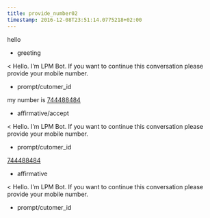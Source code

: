 ```yaml
---
title: provide_number02
timestamp: 2016-12-08T23:51:14.0775218+02:00
---
```


hello
* greeting

< Hello. I'm LPM Bot. If you want to continue this conversation please provide your mobile number.
* prompt/cutomer_id

my number is  [744488484](custId)
* affirmative/accept

< Hello. I'm LPM Bot. If you want to continue this conversation please provide your mobile number.
* prompt/cutomer_id

[744488484](custId)
* affirmative

< Hello. I'm LPM Bot. If you want to continue this conversation please provide your mobile number.
* prompt/cutomer_id
